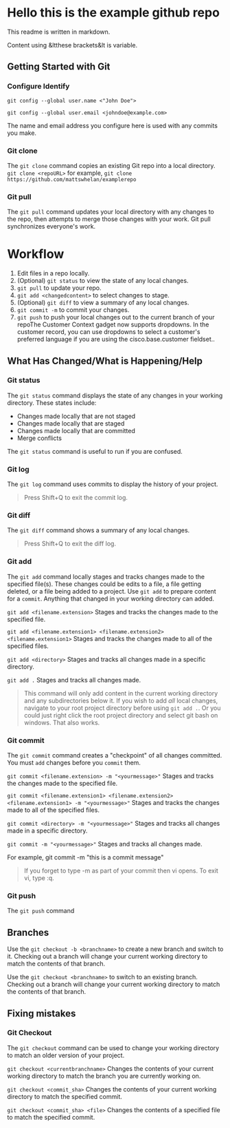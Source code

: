 # Hello this is the example github repo

This readme is written in markdown.

Content using &ltthese brackets&lt is variable.

## Getting Started with Git
### Configure Identify
`git config --global user.name <"John Doe">`

`git config --global user.email <johndoe@example.com>`

The name and email address you configure here is used with any commits you make.

### Git clone
The `git clone` command copies an existing Git repo into a local directory.
`git clone <repoURL>` for example, `git clone https://github.com/mattswhelan/examplerepo`

### Git pull
The `git pull` command updates your local directory with any changes to the repo, then attempts to merge those changes with your work. Git pull synchronizes everyone's work.

# Workflow
1. Edit files in a repo locally.
2. (Optional) `git status` to view the state of any local changes.
3. `git pull` to update your repo.
3. `git add <changedcontent>` to select changes to stage.
4. (Optional) `git diff` to view a summary of any local changes.
5. `git commit -m` to commit your changes.
6. `git push` to push your local changes out to the current branch of your repoThe Customer Context gadget now supports dropdowns. In the customer record, you can use dropdowns to select a customer's preferred language if you are using the cisco.base.customer fieldset..


## What Has Changed/What is Happening/Help
### Git status
The `git status` command displays the state of any changes in your working directory. These states include:
* Changes made locally that are not staged
* Changes made locally that are staged
* Changes made locally that are committed
* Merge conflicts

The `git status` command is useful to run if you are confused.

### Git log
The `git log` command uses commits to display the history of your project.

>Press Shift+Q to exit the commit log.

### Git diff
The `git diff` command shows a summary of any local changes.
>Press Shift+Q to exit the diff log.

### Git add
The `git add` command locally stages and tracks changes made to the specified file(s). These changes could be edits to a file, a file getting deleted, or a file being added to a project. Use `git add` to prepare content for a `commit`. Anything that changed in your working directory can added.

`git add <filename.extension>`
Stages and tracks the changes made to the specified file.

`git add <filename.extension1> <filename.extension2> <filename.extension1>`
Stages and tracks the changes made to all of the specified files.

`git add <directory>`
Stages and tracks all changes made in a specific directory.

`git add .`
Stages and tracks all changes made.

>This command will only add content in the current working directory and any subdirectories below it. If you wish to add _all_ local changes, navigate to your root project directory before using `git add .`. Or you could just right click the root project directory and select git bash on windows. That also works.


### Git commit
The `git commit` command creates a "checkpoint" of all changes committed. You must `add` changes before you `commit` them.

`git commit <filename.extension> -m "<yourmessage>"`
Stages and tracks the changes made to the specified file.

`git commit <filename.extension1> <filename.extension2> <filename.extension1> -m "<yourmessage>"`
Stages and tracks the changes made to all of the specified files.

`git commit <directory> -m "<yourmessage>"`
Stages and tracks all changes made in a specific directory.

`git commit -m "<yourmessage>"`
Stages and tracks all changes made.

For example, git commit -m "this is a commit message"

>If you forget to type -m as part of your commit then vi opens. To exit vi, type :q.

### Git push
The `git push` command

## Branches
Use the `git checkout -b <branchname>` to create a new branch and switch to it. Checking out a branch will change your current working directory to match the contents of that branch.

Use the `git checkout <branchname>` to switch to an existing branch. Checking out a branch will change your current working directory to match the contents of that branch.

## Fixing mistakes
### Git Checkout
The `git checkout` command can be used to change your working directory to match an older version of your project.

`git checkout <currentbranchname>`
Changes the contents of your current working directory to match the branch you are currently working on.

`git checkout <commit_sha>`
Changes the contents of your current working directory to match the specified commit.

`git checkout <commit_sha> <file>`
Changes the contents of a specified file to match the specified commit.

<!--Get to this later
`git revert <commit_sha>
`Git revert functions as an undo command. Git revert undos the changes made in a specific commit without deleting the project history.


git reset --hard HEAD~1

git reset --hard <commit_sha>

git merge --abort
--->
